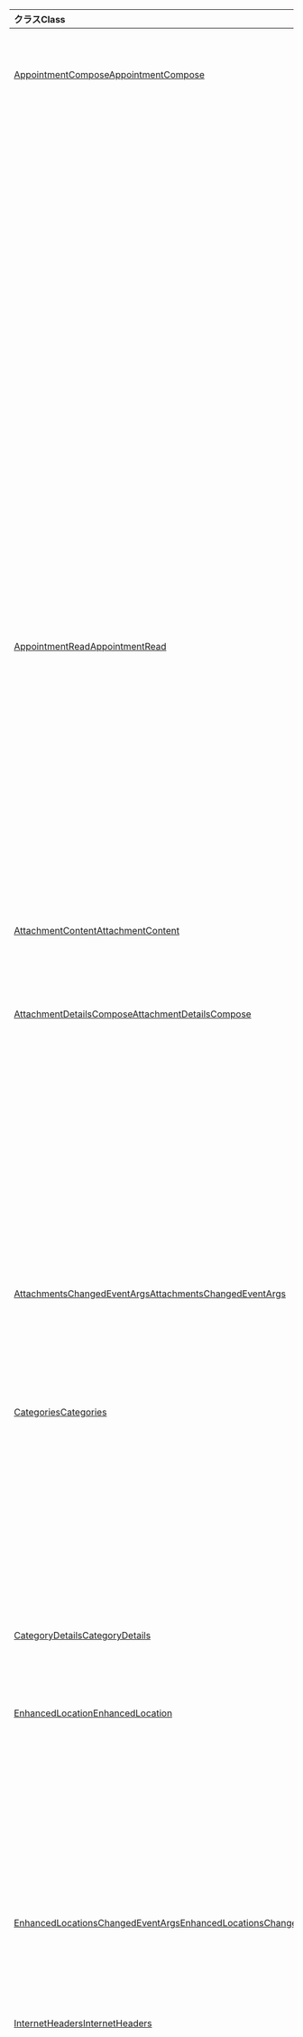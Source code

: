 | <span data-ttu-id="29c34-101">クラス</span><span class="sxs-lookup"><span data-stu-id="29c34-101">Class</span></span> | <span data-ttu-id="29c34-102">フィールド</span><span class="sxs-lookup"><span data-stu-id="29c34-102">Fields</span></span> | <span data-ttu-id="29c34-103">説明</span><span class="sxs-lookup"><span data-stu-id="29c34-103">Description</span></span> |
|:---|:---|:---|
|[<span data-ttu-id="29c34-104">AppointmentCompose</span><span class="sxs-lookup"><span data-stu-id="29c34-104">AppointmentCompose</span></span>](/javascript/api/outlook/outlook.appointmentcompose)|[<span data-ttu-id="29c34-105">addFileAttachmentFromBase64Async(base64File: string, attachmentName: string, options?: Office.AsyncContextOptions & { isInline: boolean }, callback?: (asyncResult: Office.AsyncResult <string> ) => void)</span><span class="sxs-lookup"><span data-stu-id="29c34-105">addFileAttachmentFromBase64Async(base64File: string, attachmentName: string, options?: Office.AsyncContextOptions &  { isInline: boolean }, callback?: (asyncResult: Office.AsyncResult<string>) => void)</span></span>](/javascript/api/outlook/outlook.appointmentcompose#addfileattachmentfrombase64async-base64file--attachmentname--options--isinline--callback--asyncresult-)|<span data-ttu-id="29c34-106">ファイルを添付ファイルとしてメッセージまたは予定に追加します。</span><span class="sxs-lookup"><span data-stu-id="29c34-106">Adds a file to a message or appointment as an attachment.</span></span>|
||[<span data-ttu-id="29c34-107">カテゴリ</span><span class="sxs-lookup"><span data-stu-id="29c34-107">categories</span></span>](/javascript/api/outlook/outlook.appointmentcompose#categories)|<span data-ttu-id="29c34-108">アイテムのカテゴリを管理するためのメソッドを提供するオブジェクトを取得します。</span><span class="sxs-lookup"><span data-stu-id="29c34-108">Gets an object that provides methods for managing the item's categories.</span></span>|
||[<span data-ttu-id="29c34-109">enhancedLocation</span><span class="sxs-lookup"><span data-stu-id="29c34-109">enhancedLocation</span></span>](/javascript/api/outlook/outlook.appointmentcompose#enhancedlocation)|<span data-ttu-id="29c34-110">予定の場所を取得または設定します。</span><span class="sxs-lookup"><span data-stu-id="29c34-110">Gets or sets the locations of the appointment.</span></span>|
||[<span data-ttu-id="29c34-111">getAttachmentContentAsync(attachmentId: string, options?: Office.AsyncContextOptions, callback?: (asyncResult: Office.AsyncResult <AttachmentContent> ) => void)</span><span class="sxs-lookup"><span data-stu-id="29c34-111">getAttachmentContentAsync(attachmentId: string, options?: Office.AsyncContextOptions, callback?: (asyncResult: Office.AsyncResult<AttachmentContent>) => void)</span></span>](/javascript/api/outlook/outlook.appointmentcompose#getattachmentcontentasync-attachmentid--options--callback--asyncresult-)|<span data-ttu-id="29c34-112">メッセージまたは予定から添付ファイルを取得し、オブジェクトとして返 `AttachmentContent` します。</span><span class="sxs-lookup"><span data-stu-id="29c34-112">Gets an attachment from a message or appointment and returns it as an `AttachmentContent` object.</span></span>|
||<span data-ttu-id="29c34-113">[getAttachmentsAsync(options?: Office.AsyncContextOptions, callback?: (asyncResult: Office.AsyncResult<AttachmentDetailsCompose[]>) => void)](/javascript/api/outlook/outlook.appointmentcompose#getattachmentsasync-options--callback--asyncresult-)</span><span class="sxs-lookup"><span data-stu-id="29c34-113">[getAttachmentsAsync(options?: Office.AsyncContextOptions, callback?: (asyncResult: Office.AsyncResult<AttachmentDetailsCompose[]>) => void)](/javascript/api/outlook/outlook.appointmentcompose#getattachmentsasync-options--callback--asyncresult-)</span></span>|<span data-ttu-id="29c34-114">アイテムの添付ファイルを配列として取得します。</span><span class="sxs-lookup"><span data-stu-id="29c34-114">Gets the item's attachments as an array.</span></span>|
||[<span data-ttu-id="29c34-115">getItemIdAsync(callback: (asyncResult: Office.AsyncResult <string> ) => void)</span><span class="sxs-lookup"><span data-stu-id="29c34-115">getItemIdAsync(callback: (asyncResult: Office.AsyncResult<string>) => void)</span></span>](/javascript/api/outlook/outlook.appointmentcompose#getitemidasync-callback--asyncresult-)|<span data-ttu-id="29c34-116">保存済みアイテムの ID を非同期的に取得します。</span><span class="sxs-lookup"><span data-stu-id="29c34-116">Asynchronously gets the ID of a saved item.</span></span>|
||[<span data-ttu-id="29c34-117">getItemIdAsync(options: Office.AsyncContextOptions, callback: (asyncResult: Office.AsyncResult <string> ) => void)</span><span class="sxs-lookup"><span data-stu-id="29c34-117">getItemIdAsync(options: Office.AsyncContextOptions, callback: (asyncResult: Office.AsyncResult<string>) => void)</span></span>](/javascript/api/outlook/outlook.appointmentcompose#getitemidasync-options--callback--asyncresult-)|<span data-ttu-id="29c34-118">保存済みアイテムの ID を非同期的に取得します。</span><span class="sxs-lookup"><span data-stu-id="29c34-118">Asynchronously gets the ID of a saved item.</span></span>|
||[<span data-ttu-id="29c34-119">getSharedPropertiesAsync(callback: (asyncResult: Office.AsyncResult <SharedProperties> ) => void)</span><span class="sxs-lookup"><span data-stu-id="29c34-119">getSharedPropertiesAsync(callback: (asyncResult: Office.AsyncResult<SharedProperties>) => void)</span></span>](/javascript/api/outlook/outlook.appointmentcompose#getsharedpropertiesasync-callback--asyncresult-)|<span data-ttu-id="29c34-120">共有フォルダー内の予定またはメッセージのプロパティを取得します。</span><span class="sxs-lookup"><span data-stu-id="29c34-120">Gets the properties of an appointment or message in a shared folder.</span></span>|
||[<span data-ttu-id="29c34-121">getSharedPropertiesAsync(options: Office.AsyncContextOptions, callback: (asyncResult: Office.AsyncResult <SharedProperties> ) => void)</span><span class="sxs-lookup"><span data-stu-id="29c34-121">getSharedPropertiesAsync(options: Office.AsyncContextOptions, callback: (asyncResult: Office.AsyncResult<SharedProperties>) => void)</span></span>](/javascript/api/outlook/outlook.appointmentcompose#getsharedpropertiesasync-options--callback--asyncresult-)|<span data-ttu-id="29c34-122">共有フォルダー内の予定またはメッセージのプロパティを取得します。</span><span class="sxs-lookup"><span data-stu-id="29c34-122">Gets the properties of an appointment or message in a shared folder.</span></span>|
|[<span data-ttu-id="29c34-123">AppointmentRead</span><span class="sxs-lookup"><span data-stu-id="29c34-123">AppointmentRead</span></span>](/javascript/api/outlook/outlook.appointmentread)|[<span data-ttu-id="29c34-124">カテゴリ</span><span class="sxs-lookup"><span data-stu-id="29c34-124">categories</span></span>](/javascript/api/outlook/outlook.appointmentread#categories)|<span data-ttu-id="29c34-125">アイテムのカテゴリを管理するためのメソッドを提供するオブジェクトを取得します。</span><span class="sxs-lookup"><span data-stu-id="29c34-125">Gets an object that provides methods for managing the item's categories.</span></span>|
||[<span data-ttu-id="29c34-126">enhancedLocation</span><span class="sxs-lookup"><span data-stu-id="29c34-126">enhancedLocation</span></span>](/javascript/api/outlook/outlook.appointmentread#enhancedlocation)|<span data-ttu-id="29c34-127">予定の場所を取得します。</span><span class="sxs-lookup"><span data-stu-id="29c34-127">Gets the locations of an appointment.</span></span>|
||[<span data-ttu-id="29c34-128">getAttachmentContentAsync(attachmentId: string, options?: Office.AsyncContextOptions, callback?: (asyncResult: Office.AsyncResult <AttachmentContent> ) => void)</span><span class="sxs-lookup"><span data-stu-id="29c34-128">getAttachmentContentAsync(attachmentId: string, options?: Office.AsyncContextOptions, callback?: (asyncResult: Office.AsyncResult<AttachmentContent>) => void)</span></span>](/javascript/api/outlook/outlook.appointmentread#getattachmentcontentasync-attachmentid--options--callback--asyncresult-)|<span data-ttu-id="29c34-129">メッセージまたは予定から添付ファイルを取得し、オブジェクトとして返 `AttachmentContent` します。</span><span class="sxs-lookup"><span data-stu-id="29c34-129">Gets an attachment from a message or appointment and returns it as an `AttachmentContent` object.</span></span>|
||[<span data-ttu-id="29c34-130">getSharedPropertiesAsync(callback: (asyncResult: Office.AsyncResult <SharedProperties> ) => void)</span><span class="sxs-lookup"><span data-stu-id="29c34-130">getSharedPropertiesAsync(callback: (asyncResult: Office.AsyncResult<SharedProperties>) => void)</span></span>](/javascript/api/outlook/outlook.appointmentread#getsharedpropertiesasync-callback--asyncresult-)|<span data-ttu-id="29c34-131">共有フォルダー内の予定またはメッセージのプロパティを取得します。</span><span class="sxs-lookup"><span data-stu-id="29c34-131">Gets the properties of an appointment or message in a shared folder.</span></span>|
||[<span data-ttu-id="29c34-132">getSharedPropertiesAsync(options: Office.AsyncContextOptions, callback: (asyncResult: Office.AsyncResult <SharedProperties> ) => void)</span><span class="sxs-lookup"><span data-stu-id="29c34-132">getSharedPropertiesAsync(options: Office.AsyncContextOptions, callback: (asyncResult: Office.AsyncResult<SharedProperties>) => void)</span></span>](/javascript/api/outlook/outlook.appointmentread#getsharedpropertiesasync-options--callback--asyncresult-)|<span data-ttu-id="29c34-133">共有フォルダー内の予定またはメッセージのプロパティを取得します。</span><span class="sxs-lookup"><span data-stu-id="29c34-133">Gets the properties of an appointment or message in a shared folder.</span></span>|
|[<span data-ttu-id="29c34-134">AttachmentContent</span><span class="sxs-lookup"><span data-stu-id="29c34-134">AttachmentContent</span></span>](/javascript/api/outlook/outlook.attachmentcontent)|[<span data-ttu-id="29c34-135">content</span><span class="sxs-lookup"><span data-stu-id="29c34-135">content</span></span>](/javascript/api/outlook/outlook.attachmentcontent#content)|<span data-ttu-id="29c34-136">添付ファイルの内容を文字列として指定します。</span><span class="sxs-lookup"><span data-stu-id="29c34-136">The content of an attachment as a string.</span></span>|
||[<span data-ttu-id="29c34-137">format</span><span class="sxs-lookup"><span data-stu-id="29c34-137">format</span></span>](/javascript/api/outlook/outlook.attachmentcontent#format)|<span data-ttu-id="29c34-138">添付ファイルのコンテンツに使用する文字列形式。</span><span class="sxs-lookup"><span data-stu-id="29c34-138">The string format to use for an attachment's content.</span></span>|
|[<span data-ttu-id="29c34-139">AttachmentDetailsCompose</span><span class="sxs-lookup"><span data-stu-id="29c34-139">AttachmentDetailsCompose</span></span>](/javascript/api/outlook/outlook.attachmentdetailscompose)|[<span data-ttu-id="29c34-140">attachmentType</span><span class="sxs-lookup"><span data-stu-id="29c34-140">attachmentType</span></span>](/javascript/api/outlook/outlook.attachmentdetailscompose#attachmenttype)|<span data-ttu-id="29c34-141">添付ファイルの種類を示す値を取得します。</span><span class="sxs-lookup"><span data-stu-id="29c34-141">Gets a value that indicates the type of an attachment.</span></span>|
||[<span data-ttu-id="29c34-142">id</span><span class="sxs-lookup"><span data-stu-id="29c34-142">id</span></span>](/javascript/api/outlook/outlook.attachmentdetailscompose#id)|<span data-ttu-id="29c34-143">添付ファイルのインデックスを取得します。</span><span class="sxs-lookup"><span data-stu-id="29c34-143">Gets the index of the attachment.</span></span>|
||[<span data-ttu-id="29c34-144">isInline</span><span class="sxs-lookup"><span data-stu-id="29c34-144">isInline</span></span>](/javascript/api/outlook/outlook.attachmentdetailscompose#isinline)|<span data-ttu-id="29c34-145">添付ファイルをアイテムの本文に表示するかどうかを示す値を取得します。</span><span class="sxs-lookup"><span data-stu-id="29c34-145">Gets a value that indicates whether the attachment should be displayed in the body of the item.</span></span>|
||[<span data-ttu-id="29c34-146">name</span><span class="sxs-lookup"><span data-stu-id="29c34-146">name</span></span>](/javascript/api/outlook/outlook.attachmentdetailscompose#name)|<span data-ttu-id="29c34-147">添付ファイルの名前を取得します。</span><span class="sxs-lookup"><span data-stu-id="29c34-147">Gets the name of the attachment.</span></span>|
||[<span data-ttu-id="29c34-148">size</span><span class="sxs-lookup"><span data-stu-id="29c34-148">size</span></span>](/javascript/api/outlook/outlook.attachmentdetailscompose#size)|<span data-ttu-id="29c34-149">添付ファイルのサイズをバイト単位で取得します。</span><span class="sxs-lookup"><span data-stu-id="29c34-149">Gets the size of the attachment in bytes.</span></span>|
||[<span data-ttu-id="29c34-150">url</span><span class="sxs-lookup"><span data-stu-id="29c34-150">url</span></span>](/javascript/api/outlook/outlook.attachmentdetailscompose#url)|<span data-ttu-id="29c34-151">添付ファイルの種類が次の場合は、添付ファイルの URL を取得します `MailboxEnums.AttachmentType.Cloud` 。</span><span class="sxs-lookup"><span data-stu-id="29c34-151">Gets the url of the attachment if its type is `MailboxEnums.AttachmentType.Cloud`.</span></span>|
|[<span data-ttu-id="29c34-152">AttachmentsChangedEventArgs</span><span class="sxs-lookup"><span data-stu-id="29c34-152">AttachmentsChangedEventArgs</span></span>](/javascript/api/outlook/outlook.attachmentschangedeventargs)|[<span data-ttu-id="29c34-153">attachmentDetails</span><span class="sxs-lookup"><span data-stu-id="29c34-153">attachmentDetails</span></span>](/javascript/api/outlook/outlook.attachmentschangedeventargs#attachmentdetails)||
||[<span data-ttu-id="29c34-154">attachmentStatus</span><span class="sxs-lookup"><span data-stu-id="29c34-154">attachmentStatus</span></span>](/javascript/api/outlook/outlook.attachmentschangedeventargs#attachmentstatus)|<span data-ttu-id="29c34-155">添付ファイルが追加または削除されたかどうかを取得します。</span><span class="sxs-lookup"><span data-stu-id="29c34-155">Gets whether the attachments were added or removed.</span></span>|
||[<span data-ttu-id="29c34-156">type</span><span class="sxs-lookup"><span data-stu-id="29c34-156">type</span></span>](/javascript/api/outlook/outlook.attachmentschangedeventargs#type)|<span data-ttu-id="29c34-157">イベントの種類を取得します。</span><span class="sxs-lookup"><span data-stu-id="29c34-157">Gets the type of the event.</span></span>|
|[<span data-ttu-id="29c34-158">Categories</span><span class="sxs-lookup"><span data-stu-id="29c34-158">Categories</span></span>](/javascript/api/outlook/outlook.categories)|<span data-ttu-id="29c34-159">[addAsync(categories: string[], options?: Office.AsyncContextOptions, callback?: (asyncResult: Office.AsyncResult <void> ) => void)](/javascript/api/outlook/outlook.categories#addasync-categories--options--callback--asyncresult-)</span><span class="sxs-lookup"><span data-stu-id="29c34-159">[addAsync(categories: string[], options?: Office.AsyncContextOptions, callback?: (asyncResult: Office.AsyncResult<void>) => void)](/javascript/api/outlook/outlook.categories#addasync-categories--options--callback--asyncresult-)</span></span>|<span data-ttu-id="29c34-160">アイテムにカテゴリを追加します。</span><span class="sxs-lookup"><span data-stu-id="29c34-160">Adds categories to an item.</span></span>|
||<span data-ttu-id="29c34-161">[getAsync(callback: (asyncResult: Office.AsyncResult<CategoryDetails[]>) => void)](/javascript/api/outlook/outlook.categories#getasync-callback--asyncresult-)</span><span class="sxs-lookup"><span data-stu-id="29c34-161">[getAsync(callback: (asyncResult: Office.AsyncResult<CategoryDetails[]>) => void)](/javascript/api/outlook/outlook.categories#getasync-callback--asyncresult-)</span></span>|<span data-ttu-id="29c34-162">アイテムのカテゴリを取得します。</span><span class="sxs-lookup"><span data-stu-id="29c34-162">Gets an item's categories.</span></span>|
||<span data-ttu-id="29c34-163">[getAsync(options: Office.AsyncContextOptions, callback: (asyncResult: Office.AsyncResult<CategoryDetails[]>) => void)](/javascript/api/outlook/outlook.categories#getasync-options--callback--asyncresult-)</span><span class="sxs-lookup"><span data-stu-id="29c34-163">[getAsync(options: Office.AsyncContextOptions, callback: (asyncResult: Office.AsyncResult<CategoryDetails[]>) => void)](/javascript/api/outlook/outlook.categories#getasync-options--callback--asyncresult-)</span></span>|<span data-ttu-id="29c34-164">アイテムのカテゴリを取得します。</span><span class="sxs-lookup"><span data-stu-id="29c34-164">Gets an item's categories.</span></span>|
||<span data-ttu-id="29c34-165">[removeAsync(categories: string[], options?: Office.AsyncContextOptions, callback?: (asyncResult: Office.AsyncResult <void> ) => void)](/javascript/api/outlook/outlook.categories#removeasync-categories--options--callback--asyncresult-)</span><span class="sxs-lookup"><span data-stu-id="29c34-165">[removeAsync(categories: string[], options?: Office.AsyncContextOptions, callback?: (asyncResult: Office.AsyncResult<void>) => void)](/javascript/api/outlook/outlook.categories#removeasync-categories--options--callback--asyncresult-)</span></span>|<span data-ttu-id="29c34-166">アイテムからカテゴリを削除します。</span><span class="sxs-lookup"><span data-stu-id="29c34-166">Removes categories from an item.</span></span>|
|[<span data-ttu-id="29c34-167">CategoryDetails</span><span class="sxs-lookup"><span data-stu-id="29c34-167">CategoryDetails</span></span>](/javascript/api/outlook/outlook.categorydetails)|[<span data-ttu-id="29c34-168">color</span><span class="sxs-lookup"><span data-stu-id="29c34-168">color</span></span>](/javascript/api/outlook/outlook.categorydetails#color)|<span data-ttu-id="29c34-169">カテゴリの色。</span><span class="sxs-lookup"><span data-stu-id="29c34-169">The color of the category.</span></span>|
||[<span data-ttu-id="29c34-170">displayName</span><span class="sxs-lookup"><span data-stu-id="29c34-170">displayName</span></span>](/javascript/api/outlook/outlook.categorydetails#displayname)|<span data-ttu-id="29c34-171">カテゴリの名前。</span><span class="sxs-lookup"><span data-stu-id="29c34-171">The name of the category.</span></span>|
|[<span data-ttu-id="29c34-172">EnhancedLocation</span><span class="sxs-lookup"><span data-stu-id="29c34-172">EnhancedLocation</span></span>](/javascript/api/outlook/outlook.enhancedlocation)|<span data-ttu-id="29c34-173">[addAsync(locationIdentifiers: LocationIdentifier[], options?: Office.AsyncContextOptions, callback?: (asyncResult: Office.AsyncResult <void> ) => void)](/javascript/api/outlook/outlook.enhancedlocation#addasync-locationidentifiers--options--callback--asyncresult-)</span><span class="sxs-lookup"><span data-stu-id="29c34-173">[addAsync(locationIdentifiers: LocationIdentifier[], options?: Office.AsyncContextOptions, callback?: (asyncResult: Office.AsyncResult<void>) => void)](/javascript/api/outlook/outlook.enhancedlocation#addasync-locationidentifiers--options--callback--asyncresult-)</span></span>|<span data-ttu-id="29c34-174">予定に関連付けられた場所のセットに追加します。</span><span class="sxs-lookup"><span data-stu-id="29c34-174">Adds to the set of locations associated with the appointment.</span></span>|
||<span data-ttu-id="29c34-175">[getAsync(options?: Office.AsyncContextOptions, callback?: (asyncResult: Office.AsyncResult<LocationDetails[]>) => void)](/javascript/api/outlook/outlook.enhancedlocation#getasync-options--callback--asyncresult-)</span><span class="sxs-lookup"><span data-stu-id="29c34-175">[getAsync(options?: Office.AsyncContextOptions, callback?: (asyncResult: Office.AsyncResult<LocationDetails[]>) => void)](/javascript/api/outlook/outlook.enhancedlocation#getasync-options--callback--asyncresult-)</span></span>|<span data-ttu-id="29c34-176">予定に関連付けられている場所のセットを取得します。</span><span class="sxs-lookup"><span data-stu-id="29c34-176">Gets the set of locations associated with the appointment.</span></span>|
||<span data-ttu-id="29c34-177">[removeAsync(locationIdentifiers: LocationIdentifier[], options?: Office.AsyncContextOptions, callback?: (asyncResult: Office.AsyncResult <void> ) => void)](/javascript/api/outlook/outlook.enhancedlocation#removeasync-locationidentifiers--options--callback--asyncresult-)</span><span class="sxs-lookup"><span data-stu-id="29c34-177">[removeAsync(locationIdentifiers: LocationIdentifier[], options?: Office.AsyncContextOptions, callback?: (asyncResult: Office.AsyncResult<void>) => void)](/javascript/api/outlook/outlook.enhancedlocation#removeasync-locationidentifiers--options--callback--asyncresult-)</span></span>|<span data-ttu-id="29c34-178">予定に関連付けられている場所のセットを削除します。</span><span class="sxs-lookup"><span data-stu-id="29c34-178">Removes the set of locations associated with the appointment.</span></span>|
|[<span data-ttu-id="29c34-179">EnhancedLocationsChangedEventArgs</span><span class="sxs-lookup"><span data-stu-id="29c34-179">EnhancedLocationsChangedEventArgs</span></span>](/javascript/api/outlook/outlook.enhancedlocationschangedeventargs)|[<span data-ttu-id="29c34-180">enhancedLocations</span><span class="sxs-lookup"><span data-stu-id="29c34-180">enhancedLocations</span></span>](/javascript/api/outlook/outlook.enhancedlocationschangedeventargs#enhancedlocations)|<span data-ttu-id="29c34-181">拡張された場所のセットを取得します。</span><span class="sxs-lookup"><span data-stu-id="29c34-181">Gets the set of enhanced locations.</span></span>|
||[<span data-ttu-id="29c34-182">type</span><span class="sxs-lookup"><span data-stu-id="29c34-182">type</span></span>](/javascript/api/outlook/outlook.enhancedlocationschangedeventargs#type)|<span data-ttu-id="29c34-183">イベントの種類を取得します。</span><span class="sxs-lookup"><span data-stu-id="29c34-183">Gets the type of the event.</span></span>|
|[<span data-ttu-id="29c34-184">InternetHeaders</span><span class="sxs-lookup"><span data-stu-id="29c34-184">InternetHeaders</span></span>](/javascript/api/outlook/outlook.internetheaders)|<span data-ttu-id="29c34-185">[getAsync(names: string[], options?: Office.AsyncContextOptions, callback?: (asyncResult: Office.AsyncResult <InternetHeaders> ) => void)](/javascript/api/outlook/outlook.internetheaders#getasync-names--options--callback--asyncresult-)</span><span class="sxs-lookup"><span data-stu-id="29c34-185">[getAsync(names: string[], options?: Office.AsyncContextOptions, callback?: (asyncResult: Office.AsyncResult<InternetHeaders>) => void)](/javascript/api/outlook/outlook.internetheaders#getasync-names--options--callback--asyncresult-)</span></span>|<span data-ttu-id="29c34-186">インターネット ヘッダー名の配列を指定すると、このメソッドは、それらのインターネット ヘッダーとその値を含む辞書を返します。</span><span class="sxs-lookup"><span data-stu-id="29c34-186">Given an array of internet header names, this method returns a dictionary containing those internet headers and their values.</span></span>|
||<span data-ttu-id="29c34-187">[removeAsync(names: string[], options?: Office.AsyncContextOptions, callback?: (asyncResult: Office.AsyncResult <InternetHeaders> ) => void)](/javascript/api/outlook/outlook.internetheaders#removeasync-names--options--callback--asyncresult-)</span><span class="sxs-lookup"><span data-stu-id="29c34-187">[removeAsync(names: string[], options?: Office.AsyncContextOptions, callback?: (asyncResult: Office.AsyncResult<InternetHeaders>) => void)](/javascript/api/outlook/outlook.internetheaders#removeasync-names--options--callback--asyncresult-)</span></span>|<span data-ttu-id="29c34-188">インターネット ヘッダー名の配列を指定すると、このメソッドはインターネット ヘッダー コレクションから指定されたヘッダーを削除します。</span><span class="sxs-lookup"><span data-stu-id="29c34-188">Given an array of internet header names, this method removes the specified headers from the internet header collection.</span></span>|
||[<span data-ttu-id="29c34-189">setAsync(headers: Object, options?: Office.AsyncContextOptions, callback?: (asyncResult: Office.AsyncResult <void> ) => void)</span><span class="sxs-lookup"><span data-stu-id="29c34-189">setAsync(headers: Object, options?: Office.AsyncContextOptions, callback?: (asyncResult: Office.AsyncResult<void>) => void)</span></span>](/javascript/api/outlook/outlook.internetheaders#setasync-headers--options--callback--asyncresult-)|<span data-ttu-id="29c34-190">指定したインターネット ヘッダーを指定した値に設定します。</span><span class="sxs-lookup"><span data-stu-id="29c34-190">Sets the specified internet headers to the specified values.</span></span>|
|[<span data-ttu-id="29c34-191">LocationDetails</span><span class="sxs-lookup"><span data-stu-id="29c34-191">LocationDetails</span></span>](/javascript/api/outlook/outlook.locationdetails)|[<span data-ttu-id="29c34-192">displayName</span><span class="sxs-lookup"><span data-stu-id="29c34-192">displayName</span></span>](/javascript/api/outlook/outlook.locationdetails#displayname)|<span data-ttu-id="29c34-193">場所の表示名。</span><span class="sxs-lookup"><span data-stu-id="29c34-193">The location's display name.</span></span>|
||[<span data-ttu-id="29c34-194">emailAddress</span><span class="sxs-lookup"><span data-stu-id="29c34-194">emailAddress</span></span>](/javascript/api/outlook/outlook.locationdetails#emailaddress)|<span data-ttu-id="29c34-195">場所に関連付けられている電子メール アドレス。</span><span class="sxs-lookup"><span data-stu-id="29c34-195">The email address associated with the location.</span></span>|
||[<span data-ttu-id="29c34-196">locationIdentifier</span><span class="sxs-lookup"><span data-stu-id="29c34-196">locationIdentifier</span></span>](/javascript/api/outlook/outlook.locationdetails#locationidentifier)|<span data-ttu-id="29c34-197">場所 `LocationIdentifier` の。</span><span class="sxs-lookup"><span data-stu-id="29c34-197">The `LocationIdentifier` of the location.</span></span>|
|[<span data-ttu-id="29c34-198">LocationIdentifier</span><span class="sxs-lookup"><span data-stu-id="29c34-198">LocationIdentifier</span></span>](/javascript/api/outlook/outlook.locationidentifier)|[<span data-ttu-id="29c34-199">id</span><span class="sxs-lookup"><span data-stu-id="29c34-199">id</span></span>](/javascript/api/outlook/outlook.locationidentifier#id)|<span data-ttu-id="29c34-200">場所の一意の ID。</span><span class="sxs-lookup"><span data-stu-id="29c34-200">The location's unique ID.</span></span>|
||[<span data-ttu-id="29c34-201">type</span><span class="sxs-lookup"><span data-stu-id="29c34-201">type</span></span>](/javascript/api/outlook/outlook.locationidentifier#type)|<span data-ttu-id="29c34-202">場所の種類。</span><span class="sxs-lookup"><span data-stu-id="29c34-202">The location's type.</span></span>|
|[<span data-ttu-id="29c34-203">メールボックス</span><span class="sxs-lookup"><span data-stu-id="29c34-203">Mailbox</span></span>](/javascript/api/outlook/outlook.mailbox)|[<span data-ttu-id="29c34-204">masterCategories</span><span class="sxs-lookup"><span data-stu-id="29c34-204">masterCategories</span></span>](/javascript/api/outlook/outlook.mailbox#mastercategories)|<span data-ttu-id="29c34-205">メールボックスに関連付けられているカテゴリ マスター リストを管理するメソッドを提供するオブジェクトを取得します。</span><span class="sxs-lookup"><span data-stu-id="29c34-205">Gets an object that provides methods to manage the categories master list associated with a mailbox.</span></span>|
|[<span data-ttu-id="29c34-206">MasterCategories</span><span class="sxs-lookup"><span data-stu-id="29c34-206">MasterCategories</span></span>](/javascript/api/outlook/outlook.mastercategories)|<span data-ttu-id="29c34-207">[addAsync(categories: CategoryDetails[], options?: Office.AsyncContextOptions, callback?: (asyncResult: Office.AsyncResult <void> ) => void)](/javascript/api/outlook/outlook.mastercategories#addasync-categories--options--callback--asyncresult-)</span><span class="sxs-lookup"><span data-stu-id="29c34-207">[addAsync(categories: CategoryDetails[], options?: Office.AsyncContextOptions, callback?: (asyncResult: Office.AsyncResult<void>) => void)](/javascript/api/outlook/outlook.mastercategories#addasync-categories--options--callback--asyncresult-)</span></span>|<span data-ttu-id="29c34-208">メールボックスのマスター リストにカテゴリを追加します。</span><span class="sxs-lookup"><span data-stu-id="29c34-208">Adds categories to the master list on a mailbox.</span></span>|
||<span data-ttu-id="29c34-209">[getAsync(callback: (asyncResult: Office.AsyncResult<CategoryDetails[]>) => void)](/javascript/api/outlook/outlook.mastercategories#getasync-callback--asyncresult-)</span><span class="sxs-lookup"><span data-stu-id="29c34-209">[getAsync(callback: (asyncResult: Office.AsyncResult<CategoryDetails[]>) => void)](/javascript/api/outlook/outlook.mastercategories#getasync-callback--asyncresult-)</span></span>|<span data-ttu-id="29c34-210">メールボックスのカテゴリのマスター リストを取得します。</span><span class="sxs-lookup"><span data-stu-id="29c34-210">Gets the master list of categories on a mailbox.</span></span>|
||<span data-ttu-id="29c34-211">[getAsync(options: Office.AsyncContextOptions, callback: (asyncResult: Office.AsyncResult<CategoryDetails[]>) => void)](/javascript/api/outlook/outlook.mastercategories#getasync-options--callback--asyncresult-)</span><span class="sxs-lookup"><span data-stu-id="29c34-211">[getAsync(options: Office.AsyncContextOptions, callback: (asyncResult: Office.AsyncResult<CategoryDetails[]>) => void)](/javascript/api/outlook/outlook.mastercategories#getasync-options--callback--asyncresult-)</span></span>|<span data-ttu-id="29c34-212">メールボックスのカテゴリのマスター リストを取得します。</span><span class="sxs-lookup"><span data-stu-id="29c34-212">Gets the master list of categories on a mailbox.</span></span>|
||<span data-ttu-id="29c34-213">[removeAsync(categories: string[], options?: Office.AsyncContextOptions, callback?: (asyncResult: Office.AsyncResult <void> ) => void)](/javascript/api/outlook/outlook.mastercategories#removeasync-categories--options--callback--asyncresult-)</span><span class="sxs-lookup"><span data-stu-id="29c34-213">[removeAsync(categories: string[], options?: Office.AsyncContextOptions, callback?: (asyncResult: Office.AsyncResult<void>) => void)](/javascript/api/outlook/outlook.mastercategories#removeasync-categories--options--callback--asyncresult-)</span></span>|<span data-ttu-id="29c34-214">メールボックスのマスター リストからカテゴリを削除します。</span><span class="sxs-lookup"><span data-stu-id="29c34-214">Removes categories from the master list on a mailbox.</span></span>|
|[<span data-ttu-id="29c34-215">MessageCompose</span><span class="sxs-lookup"><span data-stu-id="29c34-215">MessageCompose</span></span>](/javascript/api/outlook/outlook.messagecompose)|[<span data-ttu-id="29c34-216">addFileAttachmentFromBase64Async(base64File: string, attachmentName: string, options?: Office.AsyncContextOptions & { isInline: boolean }, callback?: (asyncResult: Office.AsyncResult <string> ) => void)</span><span class="sxs-lookup"><span data-stu-id="29c34-216">addFileAttachmentFromBase64Async(base64File: string, attachmentName: string, options?: Office.AsyncContextOptions & { isInline: boolean }, callback?: (asyncResult: Office.AsyncResult<string>) => void)</span></span>](/javascript/api/outlook/outlook.messagecompose#addfileattachmentfrombase64async-base64file--attachmentname--options--isinline--callback--asyncresult-)|<span data-ttu-id="29c34-217">ファイルを添付ファイルとしてメッセージまたは予定に追加します。</span><span class="sxs-lookup"><span data-stu-id="29c34-217">Adds a file to a message or appointment as an attachment.</span></span>|
||[<span data-ttu-id="29c34-218">カテゴリ</span><span class="sxs-lookup"><span data-stu-id="29c34-218">categories</span></span>](/javascript/api/outlook/outlook.messagecompose#categories)|<span data-ttu-id="29c34-219">アイテムのカテゴリを管理するためのメソッドを提供するオブジェクトを取得します。</span><span class="sxs-lookup"><span data-stu-id="29c34-219">Gets an object that provides methods for managing the item's categories.</span></span>|
||[<span data-ttu-id="29c34-220">getAttachmentContentAsync(attachmentId: string, options?: Office.AsyncContextOptions, callback?: (asyncResult: Office.AsyncResult <AttachmentContent> ) => void)</span><span class="sxs-lookup"><span data-stu-id="29c34-220">getAttachmentContentAsync(attachmentId: string, options?: Office.AsyncContextOptions, callback?: (asyncResult: Office.AsyncResult<AttachmentContent>) => void)</span></span>](/javascript/api/outlook/outlook.messagecompose#getattachmentcontentasync-attachmentid--options--callback--asyncresult-)|<span data-ttu-id="29c34-221">メッセージまたは予定から添付ファイルを取得し、オブジェクトとして返 `AttachmentContent` します。</span><span class="sxs-lookup"><span data-stu-id="29c34-221">Gets an attachment from a message or appointment and returns it as an `AttachmentContent` object.</span></span>|
||<span data-ttu-id="29c34-222">[getAttachmentsAsync(options?: Office.AsyncContextOptions, callback?: (asyncResult: Office.AsyncResult<AttachmentDetailsCompose[]>) => void)](/javascript/api/outlook/outlook.messagecompose#getattachmentsasync-options--callback--asyncresult-)</span><span class="sxs-lookup"><span data-stu-id="29c34-222">[getAttachmentsAsync(options?: Office.AsyncContextOptions, callback?: (asyncResult: Office.AsyncResult<AttachmentDetailsCompose[]>) => void)](/javascript/api/outlook/outlook.messagecompose#getattachmentsasync-options--callback--asyncresult-)</span></span>|<span data-ttu-id="29c34-223">アイテムの添付ファイルを配列として取得します。</span><span class="sxs-lookup"><span data-stu-id="29c34-223">Gets the item's attachments as an array.</span></span>|
||[<span data-ttu-id="29c34-224">getItemIdAsync(callback: (asyncResult: Office.AsyncResult <string> ) => void)</span><span class="sxs-lookup"><span data-stu-id="29c34-224">getItemIdAsync(callback: (asyncResult: Office.AsyncResult<string>) => void)</span></span>](/javascript/api/outlook/outlook.messagecompose#getitemidasync-callback--asyncresult-)|<span data-ttu-id="29c34-225">保存済みアイテムの ID を非同期的に取得します。</span><span class="sxs-lookup"><span data-stu-id="29c34-225">Asynchronously gets the ID of a saved item.</span></span>|
||[<span data-ttu-id="29c34-226">getItemIdAsync(options: Office.AsyncContextOptions, callback: (asyncResult: Office.AsyncResult <string> ) => void)</span><span class="sxs-lookup"><span data-stu-id="29c34-226">getItemIdAsync(options: Office.AsyncContextOptions, callback: (asyncResult: Office.AsyncResult<string>) => void)</span></span>](/javascript/api/outlook/outlook.messagecompose#getitemidasync-options--callback--asyncresult-)|<span data-ttu-id="29c34-227">保存済みアイテムの ID を非同期的に取得します。</span><span class="sxs-lookup"><span data-stu-id="29c34-227">Asynchronously gets the ID of a saved item.</span></span>|
||[<span data-ttu-id="29c34-228">getSharedPropertiesAsync(callback: (asyncResult: Office.AsyncResult <SharedProperties> ) => void)</span><span class="sxs-lookup"><span data-stu-id="29c34-228">getSharedPropertiesAsync(callback: (asyncResult: Office.AsyncResult<SharedProperties>) => void)</span></span>](/javascript/api/outlook/outlook.messagecompose#getsharedpropertiesasync-callback--asyncresult-)|<span data-ttu-id="29c34-229">共有フォルダー内の予定またはメッセージのプロパティを取得します。</span><span class="sxs-lookup"><span data-stu-id="29c34-229">Gets the properties of an appointment or message in a shared folder.</span></span>|
||[<span data-ttu-id="29c34-230">getSharedPropertiesAsync(options: Office.AsyncContextOptions, callback: (asyncResult: Office.AsyncResult <SharedProperties> ) => void)</span><span class="sxs-lookup"><span data-stu-id="29c34-230">getSharedPropertiesAsync(options: Office.AsyncContextOptions, callback: (asyncResult: Office.AsyncResult<SharedProperties>) => void)</span></span>](/javascript/api/outlook/outlook.messagecompose#getsharedpropertiesasync-options--callback--asyncresult-)|<span data-ttu-id="29c34-231">共有フォルダー内の予定またはメッセージのプロパティを取得します。</span><span class="sxs-lookup"><span data-stu-id="29c34-231">Gets the properties of an appointment or message in a shared folder.</span></span>|
||[<span data-ttu-id="29c34-232">internetHeaders</span><span class="sxs-lookup"><span data-stu-id="29c34-232">internetHeaders</span></span>](/javascript/api/outlook/outlook.messagecompose#internetheaders)|<span data-ttu-id="29c34-233">メッセージのカスタム インターネット ヘッダーを取得または設定します。</span><span class="sxs-lookup"><span data-stu-id="29c34-233">Gets or sets the custom internet headers of a message.</span></span>|
|[<span data-ttu-id="29c34-234">MessageRead</span><span class="sxs-lookup"><span data-stu-id="29c34-234">MessageRead</span></span>](/javascript/api/outlook/outlook.messageread)|[<span data-ttu-id="29c34-235">カテゴリ</span><span class="sxs-lookup"><span data-stu-id="29c34-235">categories</span></span>](/javascript/api/outlook/outlook.messageread#categories)|<span data-ttu-id="29c34-236">アイテムのカテゴリを管理するためのメソッドを提供するオブジェクトを取得します。</span><span class="sxs-lookup"><span data-stu-id="29c34-236">Gets an object that provides methods for managing the item's categories.</span></span>|
||[<span data-ttu-id="29c34-237">getAllInternetHeadersAsync(options?: Office.AsyncContextOptions, callback?: (asyncResult: Office.AsyncResult <string> ) => void)</span><span class="sxs-lookup"><span data-stu-id="29c34-237">getAllInternetHeadersAsync(options?: Office.AsyncContextOptions, callback?: (asyncResult: Office.AsyncResult<string>) => void)</span></span>](/javascript/api/outlook/outlook.messageread#getallinternetheadersasync-options--callback--asyncresult-)|<span data-ttu-id="29c34-238">メッセージのすべてのインターネット ヘッダーを文字列として取得します。</span><span class="sxs-lookup"><span data-stu-id="29c34-238">Gets all the internet headers for the message as a string.</span></span>|
||[<span data-ttu-id="29c34-239">getAttachmentContentAsync(attachmentId: string, options?: Office.AsyncContextOptions, callback?: (asyncResult: Office.AsyncResult <AttachmentContent> ) => void)</span><span class="sxs-lookup"><span data-stu-id="29c34-239">getAttachmentContentAsync(attachmentId: string, options?: Office.AsyncContextOptions, callback?: (asyncResult: Office.AsyncResult<AttachmentContent>) => void)</span></span>](/javascript/api/outlook/outlook.messageread#getattachmentcontentasync-attachmentid--options--callback--asyncresult-)|<span data-ttu-id="29c34-240">メッセージまたは予定から添付ファイルを取得し、オブジェクトとして返 `AttachmentContent` します。</span><span class="sxs-lookup"><span data-stu-id="29c34-240">Gets an attachment from a message or appointment and returns it as an `AttachmentContent` object.</span></span>|
||[<span data-ttu-id="29c34-241">getSharedPropertiesAsync(callback: (asyncResult: Office.AsyncResult <SharedProperties> ) => void)</span><span class="sxs-lookup"><span data-stu-id="29c34-241">getSharedPropertiesAsync(callback: (asyncResult: Office.AsyncResult<SharedProperties>) => void)</span></span>](/javascript/api/outlook/outlook.messageread#getsharedpropertiesasync-callback--asyncresult-)|<span data-ttu-id="29c34-242">共有フォルダー内の予定またはメッセージのプロパティを取得します。</span><span class="sxs-lookup"><span data-stu-id="29c34-242">Gets the properties of an appointment or message in a shared folder.</span></span>|
||[<span data-ttu-id="29c34-243">getSharedPropertiesAsync(options: Office.AsyncContextOptions, callback: (asyncResult: Office.AsyncResult <SharedProperties> ) => void)</span><span class="sxs-lookup"><span data-stu-id="29c34-243">getSharedPropertiesAsync(options: Office.AsyncContextOptions, callback: (asyncResult: Office.AsyncResult<SharedProperties>) => void)</span></span>](/javascript/api/outlook/outlook.messageread#getsharedpropertiesasync-options--callback--asyncresult-)|<span data-ttu-id="29c34-244">共有フォルダー内の予定またはメッセージのプロパティを取得します。</span><span class="sxs-lookup"><span data-stu-id="29c34-244">Gets the properties of an appointment or message in a shared folder.</span></span>|
|[<span data-ttu-id="29c34-245">SharedProperties</span><span class="sxs-lookup"><span data-stu-id="29c34-245">SharedProperties</span></span>](/javascript/api/outlook/outlook.sharedproperties)|[<span data-ttu-id="29c34-246">delegatePermissions</span><span class="sxs-lookup"><span data-stu-id="29c34-246">delegatePermissions</span></span>](/javascript/api/outlook/outlook.sharedproperties#delegatepermissions)|<span data-ttu-id="29c34-247">代理人が共有フォルダーに対して持つアクセス許可。</span><span class="sxs-lookup"><span data-stu-id="29c34-247">The permissions that the delegate has on a shared folder.</span></span>|
||[<span data-ttu-id="29c34-248">owner</span><span class="sxs-lookup"><span data-stu-id="29c34-248">owner</span></span>](/javascript/api/outlook/outlook.sharedproperties#owner)|<span data-ttu-id="29c34-249">共有アイテムの所有者の電子メール アドレス。</span><span class="sxs-lookup"><span data-stu-id="29c34-249">The email address of the owner of a shared item.</span></span>|
||[<span data-ttu-id="29c34-250">targetMailbox</span><span class="sxs-lookup"><span data-stu-id="29c34-250">targetMailbox</span></span>](/javascript/api/outlook/outlook.sharedproperties#targetmailbox)|<span data-ttu-id="29c34-251">代理人のアクセスの所有者のメールボックスの場所。</span><span class="sxs-lookup"><span data-stu-id="29c34-251">The location of the owner's mailbox for the delegate's access.</span></span>|
||[<span data-ttu-id="29c34-252">targetRestUrl</span><span class="sxs-lookup"><span data-stu-id="29c34-252">targetRestUrl</span></span>](/javascript/api/outlook/outlook.sharedproperties#targetresturl)|<span data-ttu-id="29c34-253">REST API の基本 URL (現在 https://outlook.office.com/api) .</span><span class="sxs-lookup"><span data-stu-id="29c34-253">The REST API's base URL (currently https://outlook.office.com/api).</span></span>|

